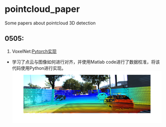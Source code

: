 # pointcloud_paper
Some papers about pointcloud 3D detection  
## 0505:  
1. VoxelNet:[Pytorch实现](https://github.com/skyhehe123/VoxelNet-pytorch)  
- 学习了点云与图像如何进行对齐，并使用Matlab code进行了数据校准，将该代码使用Python进行实现。  
![](https://github.com/XxxuLimei/pointcloud_paper/blob/main/figure/%E5%BE%AE%E4%BF%A1%E5%9B%BE%E7%89%87_20230505203558.png)  

